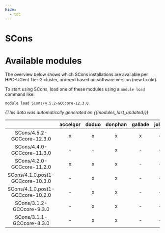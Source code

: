 ```yaml
---
hide:
  - toc
---
```


SCons
=====

# Available modules


The overview below shows which SCons installations are available per HPC-UGent Tier-2 cluster, ordered based on software version (new to old).

To start using SCons, load one of these modules using a `module load` command like:

```shell
module load SCons/4.5.2-GCCcore-12.3.0
```

*(This data was automatically generated on {{modules_last_updated}})*  

| |accelgor|doduo|donphan|gallade|joltik|shinx|skitty|
| :---: | :---: | :---: | :---: | :---: | :---: | :---: | :---: |
|SCons/4.5.2-GCCcore-12.3.0|x|x|x|x|-|x|x|
|SCons/4.4.0-GCCcore-11.3.0|-|-|x|-|-|-|-|
|SCons/4.2.0-GCCcore-11.2.0|x|x|x|-|-|-|-|
|SCons/4.1.0.post1-GCCcore-10.3.0|-|x|x|-|-|-|-|
|SCons/4.1.0.post1-GCCcore-10.2.0|-|x|x|-|-|-|-|
|SCons/3.1.2-GCCcore-9.3.0|-|x|x|-|-|-|-|
|SCons/3.1.1-GCCcore-8.3.0|-|x|x|-|-|-|-|
